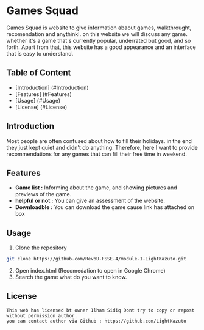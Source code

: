 # Games Squad

Games Squad is website to give information abaout games, walkthrought, recomendation and anythink!.
on this website we will discuss any game. whether it's a game that's currently popular, underrated but good, and so forth. Apart from that, this website has a good appearance and an interface that is easy to understand.

## Table of Content

- [Introduction] (#Introduction)
- [Features] (#Features)
- [Usage] (#Usage)
- [License] (#License)

## Introduction

Most people are often confused about how to fill their holidays. in the end they just kept quiet and didn't do anything. Therefore, here I want to provide recommendations for any games that can fill their free time in weekend.

## Features

- **Game list :** Informing about the game, and showing pictures and previews of the game.
- **helpful or not :** You can give an assessment of the website.
- **Downloadble :** You can download the game cause link has attached on box

## Usage

1. Clone the repository

```bash
git clone https://github.com/RevoU-FSSE-4/module-1-LightKazuto.git
```

2. Open index.html (Recomedation to open in Google Chrome)
3. Search the game what do you want to know.

## License

    This web has licensed bt owner Ilham Sidiq Dont try to copy or repost without permission author.
    you can contact author via Github : https://github.com/LightKazuto
